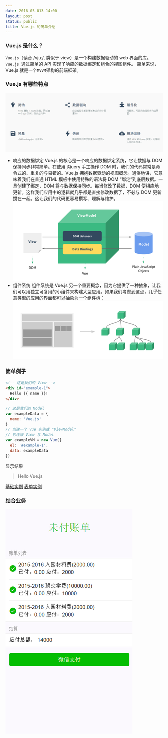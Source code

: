 ```yaml
---
date: 2016-05-013 14:00
layout: post
status: public
title: Vue.js 的简单介绍
---
```


###  Vue.js 是什么？
`Vue.js`（读音 /vjuː/, 类似于 view）是一个构建数据驱动的 web 界面的库。`Vue.js `通过简单的 API 实现了响应的数据绑定和组合的视图组件。
简单来说，Vue.js 就是一个`MVVM`架构的前端框架。

###  Vue.js 有哪些特点
![vue的特点](/public/imgs/160513/vue.png)

-  响应的数据绑定
 Vue.js 的核心是一个响应的数据绑定系统，它让数据与 DOM 保持同步非常简单。在使用 jQuery 手工操作 DOM 时，我们的代码常常是命令式的、重复的与易错的。Vue.js 拥抱数据驱动的视图概念。通俗地讲，它意味着我们在普通 HTML 模板中使用特殊的语法将 DOM “绑定”到底层数据。一旦创建了绑定，DOM 将与数据保持同步。每当修改了数据，DOM 便相应地更新。这样我们应用中的逻辑就几乎都是直接修改数据了，不必与 DOM 更新搅在一起。这让我们的代码更容易撰写、理解与维护。![MVVM](/public/imgs/160513/mvvm.png)
- 组件系统
组件系统是 Vue.js 另一个重要概念，因为它提供了一种抽象，让我们可以用独立可复用的小组件来构建大型应用。如果我们考虑到这点，几乎任意类型的应用的界面都可以抽象为一个组件树：
![components](/public/imgs/160513/components.png)

###  简单例子
``` html
<!-- 这是我们的 View -->
<div id="example-1">
  Hello {{ name }}!
</div>

```

``` javascript
// 这是我们的 Model
var exampleData = {
  name: 'Vue.js'
}
// 创建一个 Vue 实例或 "ViewModel"
// 它连接 View 与 Model
var exampleVM = new Vue({
  el: '#example-1',
  data: exampleData
})
```
显示结果
> Hello Vue.js 

[基础实例](http://cn.vuejs.org/guide/)
[表单实例](http://cn.vuejs.org/guide/forms.html#Radio)

###  结合业务
![unpaid](/public/imgs/160513/unpaid.png)





